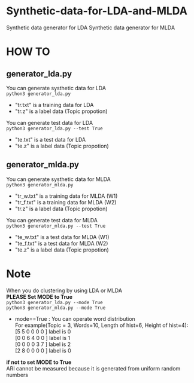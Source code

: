 # Synthetic-data-for-LDA-and-MLDA
Synthetic data generator for LDA
Synthetic data generator for MLDA

# HOW TO
## generator_lda.py
You can generate systhetic data for LDA  
`python3 generator_lda.py`  
- "tr.txt" is a training data for LDA
- "tr.z" is a label data (Topic propotion)  

You can generate test data for LDA  
`python3 generator_lda.py --test True`  
- "te.txt" is a test data for LDA
- "te.z" is a label data (Topic propotion)

## generator_mlda.py
You can generate systhetic data for MLDA  
`python3 generator_mlda.py`  
- "tr_w.txt" is a training data for MLDA (W1)
- "tr_f.txt" is a training data for MLDA (W2)
- "tr.z" is a label data (Topic propotion)  

You can generate test data for MLDA  
`python3 generator_mlda.py --test True`  
- "te_w.txt" is a test data for MLDA (W1)
- "te_f.txt" is a test data for MLDA (W2)
- "te.z" is a label data (Topic propotion)


# Note
When you do clustering by using LDA or MLDA  
**PLEASE Set MODE to True**  
`python3 generator_lda.py --mode True`  
`python3 generator_mlda.py --mode True`  
- mode==True : You can operate word distribution  
For example(Topic = 3, Words=10, Length of hist=6, Height of hist=4):  
[5 5 0 0 0 0 ] label is 0  
[0 0 6 4 0 0 ] label is 1  
[0 0 0 0 3 7 ] label is 2  
[2 8 0 0 0 0 ] label is 0  

**if not to set MODE to True**  
ARI cannot be measured because it is generated from uniform random numbers
